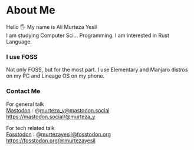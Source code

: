 # About Me

Hello 🖐️
My name is Ali Murteza Yesil  
I am studying Computer Sci... Programming. I am interested in Rust Language.

### I use FOSS
Not only FOSS, but for the most part.
I use Elementary and Manjaro distros on my PC and Lineage OS on my phone.

### Contact Me

For general talk  
[Mastodon](https://mastodon.social) :
    @murteza_y@mastodon.social  
    https://mastodon.social/@murteza_y

For tech related talk  
[Fosstodon](https://fosstodon.org) :
    @murtezayesil@fosstodon.org
    https://fosstodon.org/@murtezayesil
